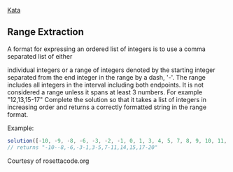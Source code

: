 [Kata](https://www.codewars.com/kata/51ba717bb08c1cd60f00002f/solutions/javascript)

## Range Extraction


A format for expressing an ordered list of integers is to use a comma separated list of either

individual integers
or a range of integers denoted by the starting integer separated from the end integer in the range by a dash, '-'. The range includes all integers in the interval including both endpoints. It is not considered a range unless it spans at least 3 numbers. For example "12,13,15-17"
Complete the solution so that it takes a list of integers in increasing order and returns a correctly formatted string in the range format.

Example:

```js
solution([-10, -9, -8, -6, -3, -2, -1, 0, 1, 3, 4, 5, 7, 8, 9, 10, 11, 14, 15, 17, 18, 19, 20]);
// returns "-10--8,-6,-3-1,3-5,7-11,14,15,17-20"
```
Courtesy of rosettacode.org

